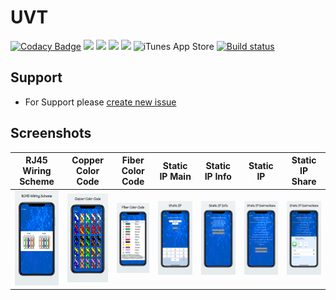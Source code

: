 # UVT 
[![Codacy Badge](https://app.codacy.com/project/badge/Grade/9dc72bb501f543228937fc4d582957fe)](https://www.codacy.com/gh/kumpeapps/UVT/dashboard?utm_source=github.com&amp;utm_medium=referral&amp;utm_content=kumpeapps/UVT&amp;utm_campaign=Badge_Grade) <img src="https://img.shields.io/badge/platform-iOS%2015.0%2B-lightgrey"/> <img src="https://img.shields.io/github/v/release/kumpeapps/UVT?color=%233D9970"/> <img src="https://img.shields.io/badge/swift-5-green"/> <img src="https://img.shields.io/github/last-commit/kumpeapps/UVT"/> ![iTunes App Store](https://img.shields.io/itunes/v/1104674191?label=apple%20app%20store&style=plastic) [![Build status](https://ci.appveyor.com/api/projects/status/xov78oeikf383me0?svg=true)](https://ci.appveyor.com/project/justinkumpe/jkuvt)


## Support
-   For Support please [create new issue](https://github.com/kumpeapps/UVT/issues)

## Screenshots
| RJ45 Wiring Scheme | Copper Color Code | Fiber Color Code | Static IP Main | Static IP Info | Static IP | Static IP Share |
| :-----------------: | :-----------------: | :-----------------: | :-----------------: | :-----------------: | :-----------------: | :-----------------: |
| ![RJ45_Wiring_Scheme.png](fastlane/screenshots/en-US/iPhone%2011%20Pro%20Max-RJ45_Wiring_Scheme_framed.png)  | ![Copper_Color_Code.png](fastlane/screenshots/en-US/iPhone%2011%20Pro%20Max-Copper_Color_Code_framed.png)  | ![Fiber_Color_Code.png](fastlane/screenshots/en-US/iPhone%2011%20Pro%20Max-Fiber_Color_Code_framed.png)    | ![StaticIP_Main.png](fastlane/screenshots/en-US/iPhone%2011%20Pro%20Max-StaticIP_Main_framed.png)	| ![StaticIP_Info.png](fastlane/screenshots/en-US/iPhone%2011%20Pro%20Max-StaticIP_Info_framed.png)	| ![StaticIP_PACE.png](fastlane/screenshots/en-US/iPhone%2011%20Pro%20Max-StaticIP_PACE_framed.png)	| ![StaticIP_Share.png](fastlane/screenshots/en-US/iPhone%2011%20Pro%20Max-StaticIP_Share_framed.png)	|
